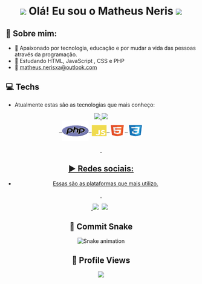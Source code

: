 <h1 align="center">
<img src="https://media.giphy.com/media/hvRJCLFzcasrR4ia7z/giphy.gif" width="28">
Olá! Eu sou o Matheus Neris <img src="https://media.giphy.com/media/12oufCB0MyZ1Go/giphy.gif" width="50">
</h1>

## 📖 Sobre mim:

- 🔭 Apaixonado por tecnologia, educação e por mudar a vida das pessoas através da programação.
- 🌱 Estudando HTML, JavaScript , CSS e PHP
- 📧 matheus.nerisxa@outlook.com

##

## 💻 Techs

- Atualmente estas são as tecnologias que mais conheço:


<div align="center">
  <a href="https://github.com/MatheusNerisXa">
  <img height="150em" src="https://github-readme-stats.vercel.app/api?username=MatheusNerisXa&show_icons=true&theme=codeSTACKr&include_all_commits=true&count_private=true"/>
  <img height="150em" src="https://github-readme-stats.vercel.app/api/top-langs/?username=MatheusNerisXa&layout=compact&langs_count=7&theme=codeSTACKr"/>
 <div>  
  <img align="center" alt="Rafa-Js" height="55" width="70" src="https://raw.githubusercontent.com/devicons/devicon/1119b9f84c0290e0f0b38982099a2bd027a48bf1/icons/php/php-original.svg">
  <img align="center" alt="Rafa-Js" height="30" width="40" src="https://raw.githubusercontent.com/devicons/devicon/master/icons/javascript/javascript-plain.svg">
  <img align="center" alt="Rafa-HTML" height="30" width="40" src="https://raw.githubusercontent.com/devicons/devicon/master/icons/html5/html5-original.svg">
  <img align="center" alt="Rafa-CSS" height="30" width="40" src="https://raw.githubusercontent.com/devicons/devicon/master/icons/css3/css3-original.svg">
 
</div>

   
##
 
 ## ▶️ Redes sociais:
 
- Essas são as plataformas que mais utilizo.
  
  <div> 
  <a href="https://instagram.com/MatheusNerisXa" target="_blank"><img src="https://img.shields.io/badge/-Instagram-%23E4405F?style=for-the-badge&logo=instagram&logoColor=white" target="_blank"></a>
  <a href="https://www.linkedin.com/in/matheus-neris-3308bb158" target="_blank"><img src="https://img.shields.io/badge/-LinkedIn-%230077B5?style=for-the-badge&logo=linkedin&logoColor=white" target="_blank"></a> 
  </div>
 
##
 
 
## 🐍 Commit Snake
 
  ![Snake animation](https://github.com/matheusnerisxavier/matheusnerisxavier/blob/output/github-contribution-grid-snake.svg)

 
## 👀 Profile Views

  <p align="center">   <img alingn="center" src="https://profile-counter.glitch.me/MatheusNerisXa/count.svg" /></p>



  
